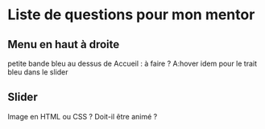 # Liste de questions pour mon mentor

## Menu en haut à droite

petite bande bleu au dessus de Accueil : à faire ? A:hover
idem pour le trait bleu dans le slider

## Slider

Image en HTML ou CSS ?
Doit-il être animé ?